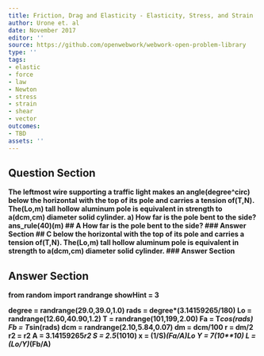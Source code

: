 ```yaml
---
title: Friction, Drag and Elasticity - Elasticity, Stress, and Strain
author: Urone et. al
date: November 2017
editor: ''
source: https://github.com/openwebwork/webwork-open-problem-library
type: ''
tags:
- elastic
- force
- law
- Newton
- stress
- strain
- shear
- vector
outcomes:
- TBD
assets: ''
---
```


## Question Section 

<b>
The leftmost wire supporting a traffic light makes an angle(degree^circ) below the horizontal with the top of its pole and carries a tension of(T,N). The(Lo,m) tall hollow aluminum pole is equivalent in strength to a(dcm,cm) diameter solid cylinder. 
a) How far is the pole bent to the side? 
ans_rule(40)(m)
## A
How far is the pole bent to the side? 
### Answer Section
## C
below the horizontal with the top of its pole and carries a tension of(T,N). The(Lo,m) tall hollow aluminum pole is equivalent in strength to a(dcm,cm) diameter solid cylinder. 
### Answer Section


## Answer Section

from random import randrange
showHint = 3

degree = randrange(29.0,39.0,1.0)
rads = degree*(3.14159265/180)
Lo = randrange(12.60,40.90,1.2)
T = randrange(101,199,2.00)
Fa = T*cos(rads)
Fb = T*sin(rads)
dcm = randrange(2.10,5.84,0.07)
dm = dcm/100
r = dm/2
r2 = r**2
A = 3.14159265*r2
S = 2.5*(10**10)
x = (1/S)*(Fa/A)*Lo
Y = 7*(10**10)
L = (Lo/Y)*(Fb/A)